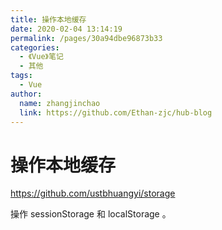 ```yaml
---
title: 操作本地缓存
date: 2020-02-04 13:14:19
permalink: /pages/30a94dbe96873b33
categories:
  - 《Vue》笔记
  - 其他
tags:
  - Vue
author:
  name: zhangjinchao
  link: https://github.com/Ethan-zjc/hub-blog
---
```

# 操作本地缓存

<https://github.com/ustbhuangyi/storage>

操作 sessionStorage 和 localStorage 。
